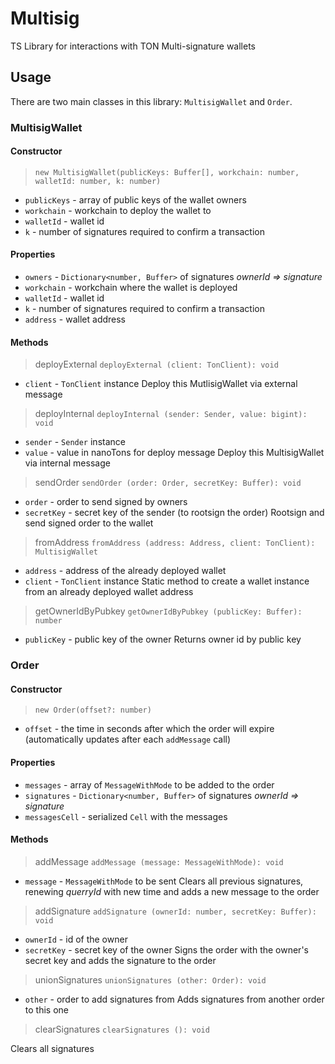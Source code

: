 # Multisig
TS Library for interactions with TON Multi-signature wallets

## Usage
There are two main classes in this library: `MultisigWallet` and `Order`.

### MultisigWallet
#### Constructor
>`new MultisigWallet(publicKeys: Buffer[], workchain: number, walletId: number, k: number)`
- `publicKeys` - array of public keys of the wallet owners
- `workchain` - workchain to deploy the wallet to
- `walletId` - wallet id
- `k` - number of signatures required to confirm a transaction

#### Properties
- `owners` - `Dictionary<number, Buffer>` of signatures *ownerId => signature*
- `workchain` - workchain where the wallet is deployed
- `walletId` - wallet id
- `k` - number of signatures required to confirm a transaction
- `address` - wallet address

#### Methods
>deployExternal
`deployExternal (client: TonClient): void`
 - `client` - `TonClient` instance
Deploy this MutlisigWallet via external message

>deployInternal
`deployInternal (sender: Sender, value: bigint): void`
 - `sender` - `Sender` instance
 - `value` - value in nanoTons for deploy message
Deploy this MultisigWallet via internal message

>sendOrder
`sendOrder (order: Order, secretKey: Buffer): void`
- `order` - order to send signed by owners
- `secretKey` - secret key of the sender (to rootsign the order)
Rootsign and send signed order to the wallet

>fromAddress
`fromAddress (address: Address, client: TonClient): MultisigWallet`
- `address` - address of the already deployed wallet
- `client` - `TonClient` instance
Static method to create a wallet instance from an already deployed wallet address

>getOwnerIdByPubkey
`getOwnerIdByPubkey (publicKey: Buffer): number`
- `publicKey` - public key of the owner
Returns owner id by public key


### Order
#### Constructor
>`new Order(offset?: number)`
- `offset` - the time in seconds after which the order will expire (automatically updates after each `addMessage` call)

#### Properties
- `messages` - array of `MessageWithMode` to be added to the order
- `signatures` - `Dictionary<number, Buffer>` of signatures *ownerId => signature*
- `messagesCell` - serialized `Cell` with the messages

#### Methods
>addMessage
`addMessage (message: MessageWithMode): void`
- `message` - `MessageWithMode` to be sent
Clears all previous signatures, renewing *querryId* with new time and adds a new message to the order

>addSignature
`addSignature (ownerId: number, secretKey: Buffer): void`
- `ownerId` - id of the owner
- `secretKey` - secret key of the owner
Signs the order with the owner's secret key and adds the signature to the order

>unionSignatures
`unionSignatures (other: Order): void`
- `other` - order to add signatures from
Adds signatures from another order to this one

>clearSignatures
`clearSignatures (): void`

Clears all signatures
